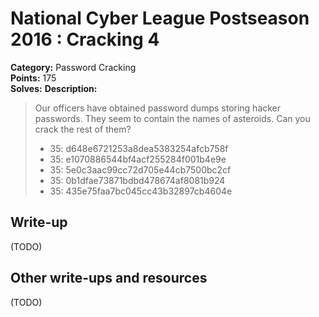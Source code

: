 # National Cyber League Postseason 2016 : Cracking 4

**Category:** Password Cracking  
**Points:** 175  
**Solves:**
**Description:**

> Our officers have obtained password dumps storing hacker passwords. They seem to contain the names of asteroids. Can you crack the rest of them?
> * 35: d648e6721253a8dea5383254afcb758f
> * 35: e1070886544bf4acf255284f001b4e9e
> * 35: 5e0c3aac99cc72d705e44cb7500bc2cf
> * 35: 0b1dfae73871bdbd478674af8081b924
> * 35: 435e75faa7bc045cc43b32897cb4604e

## Write-up

(TODO)

## Other write-ups and resources

(TODO)
